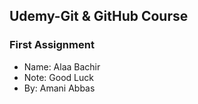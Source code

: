 ## Udemy-Git & GitHub Course
### First Assignment

* Name: Alaa Bachir
* Note: Good Luck
* By: Amani Abbas
